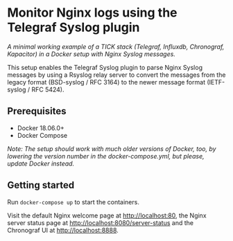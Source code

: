 # Monitor Nginx logs using the Telegraf Syslog plugin

*A minimal working example of a TICK stack (Telegraf, Influxdb, Chronograf, Kapacitor) in a Docker setup with Nginx Syslog messages.*

This setup enables the Telegraf Syslog plugin to parse Nginx Syslog messages by using a Rsyslog relay server to convert the messages from the legacy format (BSD-syslog / RFC 3164) to the newer message format (IETF-syslog / RFC 5424).

## Prerequisites

- Docker 18.06.0+
- Docker Compose

*Note: The setup should work with much older versions of Docker, too, by lowering the version number in the docker-compose.yml, but please, update Docker instead.*

## Getting started

Run `docker-compose up` to start the containers.

Visit the default Nginx welcome page at <http://localhost:80>, the Nginx server status page at <http://localhost:8080/server-status> and the Chronograf UI at <http://localhost:8888>.
